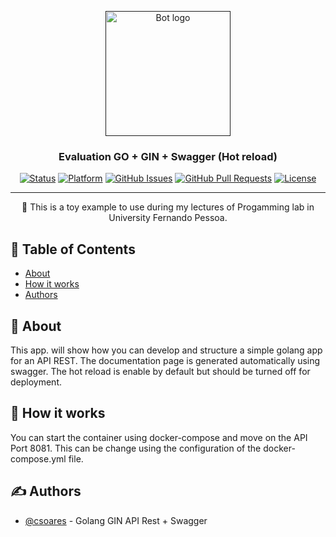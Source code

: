 <p align="center">
  <a href="" rel="noopener">
 <img width=200px height=200px src="https://i.imgur.com/FxL5qM0.jpg" alt="Bot logo"></a>
</p>

<h3 align="center">Evaluation GO + GIN + Swagger (Hot reload)</h3>

<div align="center">

[![Status](https://img.shields.io/badge/status-active-success.svg)]()
[![Platform](https://img.shields.io/badge/platform-reddit-orange.svg)](https://www.reddit.com/user/Wordbook_Bot)
[![GitHub Issues](https://img.shields.io/github/issues/kylelobo/The-Documentation-Compendium.svg)](https://github.com/kylelobo/The-Documentation-Compendium/issues)
[![GitHub Pull Requests](https://img.shields.io/github/issues-pr/kylelobo/The-Documentation-Compendium.svg)](https://github.com/kylelobo/The-Documentation-Compendium/pulls)
[![License](https://img.shields.io/badge/license-MIT-blue.svg)](/LICENSE)

</div>

---

<p align="center"> 🤖 This is a toy example to use during my lectures of Progamming lab in University Fernando Pessoa.
    <br> 
</p>

## 📝 Table of Contents

- [About](#about)
- [How it works](#working)
- [Authors](#authors)

## 🧐 About <a name = "about"></a>

This app. will show how you can develop and structure a simple golang app for an API REST. The documentation page is generated automatically using swagger. The hot reload is enable by default but should be turned off for deployment.

## 💭 How it works <a name = "working"></a>

You can start the container using docker-compose and move on the API Port 8081. This can be change using the configuration of the docker-compose.yml file.

## ✍️ Authors <a name = "authors"></a>

- [@csoares](https://github.com/csoares) - Golang GIN API Rest + Swagger
